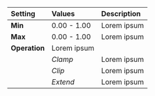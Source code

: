 | Setting       | Values      | Description |
| :------------ | :---------- | :---------- |
| **Min**       | 0.00 - 1.00 | Lorem ipsum |
| **Max**       | 0.00 - 1.00 | Lorem ipsum |
| **Operation** | Lorem ipsum |
|               | *Clamp*     | Lorem ipsum |
|               | *Clip*      | Lorem ipsum |
|               | *Extend*    | Lorem ipsum |
